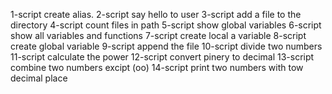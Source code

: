 1-script create alias.
2-script say hello to user
3-script add a file to the directory
4-script count files in path
5-script show global variables
6-script show all variables and functions
7-script create local a variable
8-script create global variable
9-script append the file
10-script divide two numbers
11-script calculate the power
12-script convert pinery to decimal
13-script combine two numbers excipt (oo)
14-script print two numbers with tow decimal place
